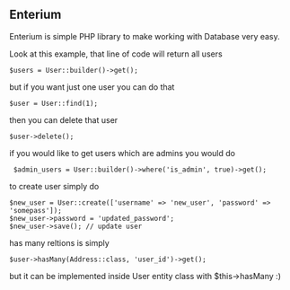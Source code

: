## Enterium
Enterium is simple PHP library to make working with Database very easy.

Look at this example, that line of code will return all users 

    $users = User::builder()->get();

but if you want just one user you can do that

    $user = User::find(1);
then you can delete that user 

    $user->delete();

if you would like to get users which are admins you would do

     $admin_users = User::builder()->where('is_admin', true)->get();

to create user simply do

    $new_user = User::create(['username' => 'new_user', 'password' => 'somepass']);
    $new_user->password = 'updated_password';
    $new_user->save(); // update user

has many reltions is simply

    $user->hasMany(Address::class, 'user_id')->get();

but it can be implemented inside User entity class with $this->hasMany :)